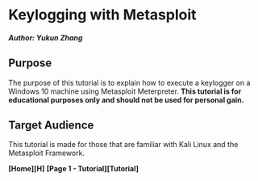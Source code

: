 # Keylogging with Metasploit
##### Author: Yukun Zhang
## Purpose
The purpose of this tutorial is to explain how to execute a keylogger on a Windows 10 machine using Metasploit Meterpreter.
**This tutorial is for educational purposes only and should not be used for personal gain.**
## Target Audience
This tutorial is made for those that are familiar with Kali Linux and the Metasploit Framework.

**[Home][H]**
**[Page 1 - Tutorial][Tutorial]**
